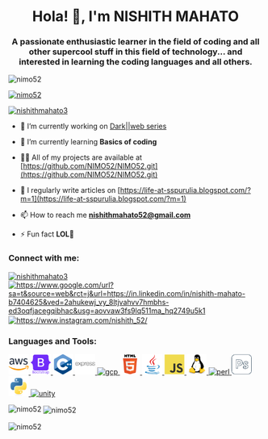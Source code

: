 
<h1 align="center">Hola! 👋, I'm NISHITH MAHATO</h1>
<h3 align="center">A passionate enthusiastic learner in the field of coding and all other supercool stuff in this field of technology... and interested in learning the coding languages and all others.</h3>

<p align="left"> <img src="https://komarev.com/ghpvc/?username=nimo52&label=Profile%20views&color=0e75b6&style=flat" alt="nimo52" /> </p>

<p align="left"> <a href="https://github.com/ryo-ma/github-profile-trophy"><img src="https://github-profile-trophy.vercel.app/?username=nimo52" alt="nimo52" /></a> </p>

<p align="left"> <a href="https://twitter.com/nishithmahato3" target="blank"><img src="https://img.shields.io/twitter/follow/nishithmahato3?logo=twitter&style=for-the-badge" alt="nishithmahato3" /></a> </p>

- 🔭 I’m currently working on [Dark||web series](https://github.com/NIMO52/Dark/blob/a4ec9fd12be8846efe67734c38258936bf218e55/Dialogues.txt)

- 🌱 I’m currently learning **Basics of coding**

- 👨‍💻 All of my projects are available at [https://github.com/NIMO52/NIMO52.git](https://github.com/NIMO52/NIMO52.git)

- 📝 I regularly write articles on [https://life-at-sspurulia.blogspot.com/?m=1](https://life-at-sspurulia.blogspot.com/?m=1)

- 📫 How to reach me **nishithmahato52@gmail.com**

- ⚡ Fun fact **LOL🤣**

<h3 align="left">Connect with me:</h3>
<p align="left">
<a href="https://twitter.com/nishithmahato3" target="blank"><img align="center" src="https://cdn.jsdelivr.net/npm/simple-icons@3.0.1/icons/twitter.svg" alt="nishithmahato3" height="30" width="40" /></a>
<a href="https://linkedin.com/in/https://www.google.com/url?sa=t&source=web&rct=j&url=https://in.linkedin.com/in/nishith-mahato-b7404625&ved=2ahukewj_vy_8ltjvahvv7hmbhs-ed3oqfjacegqibhac&usg=aovvaw3fs9lq511ma_hq2749u5k1" target="blank"><img align="center" src="https://cdn.jsdelivr.net/npm/simple-icons@3.0.1/icons/linkedin.svg" alt="https://www.google.com/url?sa=t&source=web&rct=j&url=https://in.linkedin.com/in/nishith-mahato-b7404625&ved=2ahukewj_vy_8ltjvahvv7hmbhs-ed3oqfjacegqibhac&usg=aovvaw3fs9lq511ma_hq2749u5k1" height="30" width="40" /></a>
<a href="https://instagram.com/https://www.instagram.com/nishith_52/" target="blank"><img align="center" src="https://cdn.jsdelivr.net/npm/simple-icons@3.0.1/icons/instagram.svg" alt="https://www.instagram.com/nishith_52/" height="30" width="40" /></a>
</p>

<h3 align="left">Languages and Tools:</h3>
<p align="left"> <a href="https://aws.amazon.com" target="_blank"> <img src="https://raw.githubusercontent.com/devicons/devicon/master/icons/amazonwebservices/amazonwebservices-original-wordmark.svg" alt="aws" width="40" height="40"/> </a> <a href="https://getbootstrap.com" target="_blank"> <img src="https://raw.githubusercontent.com/devicons/devicon/master/icons/bootstrap/bootstrap-plain-wordmark.svg" alt="bootstrap" width="40" height="40"/> </a> <a href="https://www.w3schools.com/cpp/" target="_blank"> <img src="https://raw.githubusercontent.com/devicons/devicon/master/icons/cplusplus/cplusplus-original.svg" alt="cplusplus" width="40" height="40"/> </a> <a href="https://expressjs.com" target="_blank"> <img src="https://raw.githubusercontent.com/devicons/devicon/master/icons/express/express-original-wordmark.svg" alt="express" width="40" height="40"/> </a> <a href="https://cloud.google.com" target="_blank"> <img src="https://www.vectorlogo.zone/logos/google_cloud/google_cloud-icon.svg" alt="gcp" width="40" height="40"/> </a> <a href="https://www.w3.org/html/" target="_blank"> <img src="https://raw.githubusercontent.com/devicons/devicon/master/icons/html5/html5-original-wordmark.svg" alt="html5" width="40" height="40"/> </a> <a href="https://www.java.com" target="_blank"> <img src="https://raw.githubusercontent.com/devicons/devicon/master/icons/java/java-original.svg" alt="java" width="40" height="40"/> </a> <a href="https://developer.mozilla.org/en-US/docs/Web/JavaScript" target="_blank"> <img src="https://raw.githubusercontent.com/devicons/devicon/master/icons/javascript/javascript-original.svg" alt="javascript" width="40" height="40"/> </a> <a href="https://www.linux.org/" target="_blank"> <img src="https://raw.githubusercontent.com/devicons/devicon/master/icons/linux/linux-original.svg" alt="linux" width="40" height="40"/> </a> <a href="https://www.perl.org/" target="_blank"> <img src="https://api.iconify.design/logos-perl.svg" alt="perl" width="40" height="40"/> </a> <a href="https://www.photoshop.com/en" target="_blank"> <img src="https://raw.githubusercontent.com/devicons/devicon/master/icons/photoshop/photoshop-line.svg" alt="photoshop" width="40" height="40"/> </a> <a href="https://www.python.org" target="_blank"> <img src="https://raw.githubusercontent.com/devicons/devicon/master/icons/python/python-original.svg" alt="python" width="40" height="40"/> </a> <a href="https://unity.com/" target="_blank"> <img src="https://www.vectorlogo.zone/logos/unity3d/unity3d-icon.svg" alt="unity" width="40" height="40"/> </a> </p>

<p><img align="left" src="https://github-readme-stats.vercel.app/api/top-langs?username=nimo52&show_icons=true&locale=en&layout=compact" alt="nimo52" /></p>

<p>&nbsp;<img align="center" src="https://github-readme-stats.vercel.app/api?username=nimo52&show_icons=true&locale=en" alt="nimo52" /></p>

<p><img align="center" src="https://github-readme-streak-stats.herokuapp.com/?user=nimo52&" alt="nimo52" /></p>
